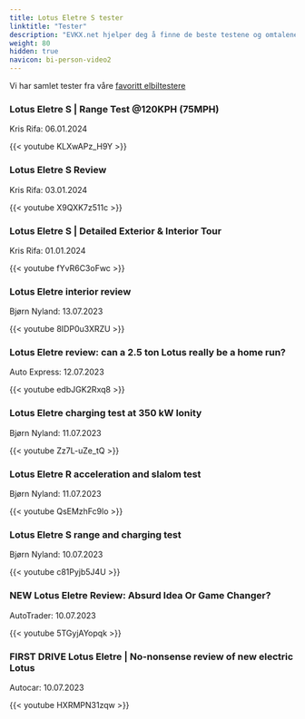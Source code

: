 ```yaml
---
title: Lotus Eletre S tester
linktitle: "Tester"
description: "EVKX.net hjelper deg å finne de beste testene og omtalene av denne modellen. "
weight: 80
hidden: true
navicon: bi-person-video2
---
```

Vi har samlet tester fra våre [favoritt elbiltestere](../../../../../guides/evreviewers/)

<div class="container text-center shadow p-2 pe-4 mb-5 bg-body-tertiary rounded border">
<h3>Lotus Eletre S | Range Test @120KPH (75MPH)</h3>
<p>Kris Rifa: 06.01.2024</p>

{{< youtube KLXwAPz_H9Y >}}

</div>
<div class="container text-center shadow p-2 pe-4 mb-5 bg-body-tertiary rounded border">
<h3>Lotus Eletre S Review</h3>
<p>Kris Rifa: 03.01.2024</p>

{{< youtube X9QXK7z511c >}}

</div>
<div class="container text-center shadow p-2 pe-4 mb-5 bg-body-tertiary rounded border">
<h3>Lotus Eletre S | Detailed Exterior & Interior Tour</h3>
<p>Kris Rifa: 01.01.2024</p>

{{< youtube fYvR6C3oFwc >}}

</div>
<div class="container text-center shadow p-2 pe-4 mb-5 bg-body-tertiary rounded border">
<h3>Lotus Eletre interior review</h3>
<p>Bjørn Nyland: 13.07.2023</p>

{{< youtube 8IDP0u3XRZU >}}

</div>
<div class="container text-center shadow p-2 pe-4 mb-5 bg-body-tertiary rounded border">
<h3>Lotus Eletre review: can a 2.5 ton Lotus really be a home run?</h3>
<p>Auto Express: 12.07.2023</p>

{{< youtube edbJGK2Rxq8 >}}

</div>
<div class="container text-center shadow p-2 pe-4 mb-5 bg-body-tertiary rounded border">
<h3>Lotus Eletre charging test at 350 kW Ionity</h3>
<p>Bjørn Nyland: 11.07.2023</p>

{{< youtube Zz7L-uZe_tQ >}}

</div>
<div class="container text-center shadow p-2 pe-4 mb-5 bg-body-tertiary rounded border">
<h3>Lotus Eletre R acceleration and slalom test</h3>
<p>Bjørn Nyland: 11.07.2023</p>

{{< youtube QsEMzhFc9lo >}}

</div>
<div class="container text-center shadow p-2 pe-4 mb-5 bg-body-tertiary rounded border">
<h3>Lotus Eletre S range and charging test</h3>
<p>Bjørn Nyland: 10.07.2023</p>

{{< youtube c81Pyjb5J4U >}}

</div>
<div class="container text-center shadow p-2 pe-4 mb-5 bg-body-tertiary rounded border">
<h3>NEW Lotus Eletre Review: Absurd Idea Or Game Changer?</h3>
<p>AutoTrader: 10.07.2023</p>

{{< youtube 5TGyjAYopqk >}}

</div>
<div class="container text-center shadow p-2 pe-4 mb-5 bg-body-tertiary rounded border">
<h3>FIRST DRIVE Lotus Eletre | No-nonsense review of new electric Lotus</h3>
<p>Autocar: 10.07.2023</p>

{{< youtube HXRMPN31zqw >}}

</div>
